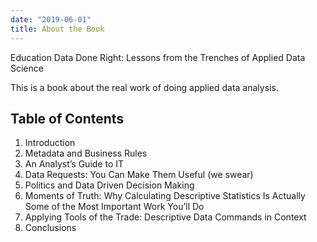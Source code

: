 ```yaml
---
date: "2019-06-01"
title: About the Book
---
```


Education Data Done Right: Lessons from the Trenches of Applied Data Science

This is a book about the real work of doing applied data analysis. 

## Table of Contents

1. Introduction
2. Metadata and Business Rules
3. An Analyst’s Guide to IT
4. Data Requests: You Can Make Them Useful (we swear)
5. Politics and Data Driven Decision Making
6. Moments of Truth: Why Calculating Descriptive Statistics Is Actually Some of the Most Important Work You’ll Do
7. Applying Tools of the Trade: Descriptive Data Commands in Context
8. Conclusions
